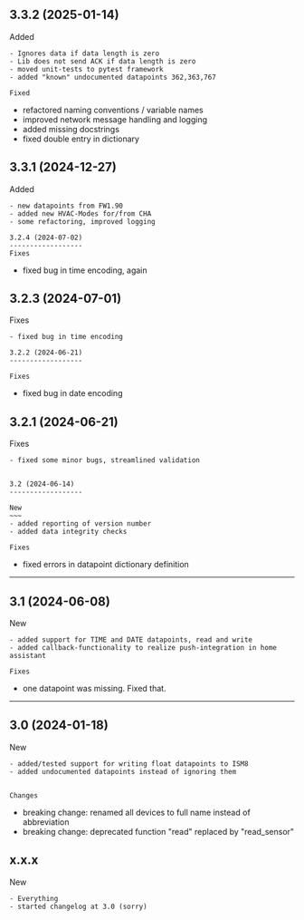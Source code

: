 3.3.2 (2025-01-14)
------------------
Added
~~~~~~~
- Ignores data if data length is zero 
- Lib does not send ACK if data length is zero 
- moved unit-tests to pytest framework
- added "known" undocumented datapoints 362,363,767

Fixed
~~~~~~~
- refactored naming conventions / variable names
- improved network message handling and logging
- added missing docstrings
- fixed double entry in dictionary

3.3.1 (2024-12-27)
------------------
Added
~~~~~~~
- new datapoints from FW1.90
- added new HVAC-Modes for/from CHA
- some refactoring, improved logging

3.2.4 (2024-07-02)
------------------
Fixes
~~~~~~~
- fixed bug in time encoding, again

3.2.3 (2024-07-01)
------------------
Fixes
~~~~~~~
- fixed bug in time encoding

3.2.2 (2024-06-21)
------------------

Fixes
~~~~~~~
- fixed bug in date encoding

3.2.1 (2024-06-21)
------------------

Fixes
~~~~~~~
- fixed some minor bugs, streamlined validation


3.2 (2024-06-14)
------------------

New
~~~
- added reporting of version number
- added data integrity checks

Fixes
~~~~~~~
- fixed errors in datapoint dictionary definition

------------------

3.1 (2024-06-08)
------------------

New
~~~
- added support for TIME and DATE datapoints, read and write
- added callback-functionality to realize push-integration in home assistant

Fixes
~~~~~~~
- one datapoint was missing. Fixed that. 
------------------



3.0 (2024-01-18)
------------------

New
~~~
- added/tested support for writing float datapoints to ISM8
- added undocumented datapoints instead of ignoring them


Changes
~~~~~~~
- breaking change: renamed all devices to full name instead of abbreviation
- breaking change: deprecated function "read" replaced by "read_sensor"


x.x.x
------------------

New
~~~
- Everything
- started changelog at 3.0 (sorry)

